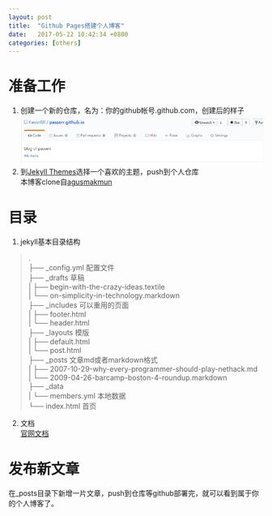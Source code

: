 ```yaml
---
layout: post
title:  "Github Pages搭建个人博客"
date:   2017-05-22 10:42:34 +0800
categories: [others]
---
```

# 准备工作
1. 创建一个新的仓库，名为：你的github帐号.github.com，创建后的样子   
![新建仓库](/images/2017-05-22/repository.png)   
2. 到[Jekyll Themes](http://jekyllthemes.org/)选择一个喜欢的主题，push到个人仓库   
本博客clone自[agusmakmun](https://github.com/agusmakmun/agusmakmun.github.io)

# 目录
1. jekyll基本目录结构  
>.   
>├── _config.yml 配置文件  
>├── _drafts 草稿  
>|   ├── begin-with-the-crazy-ideas.textile  
>|   └── on-simplicity-in-technology.markdown  
>├── _includes 可以重用的页面  
>|   ├── footer.html  
>|   └── header.html  
>├── _layouts 模版  
>|   ├── default.html  
>|   └── post.html  
>├── _posts 文章md或者markdown格式  
>|   ├── 2007-10-29-why-every-programmer-should-play-nethack.md  
>|   └── 2009-04-26-barcamp-boston-4-roundup.markdown  
>├── _data   
>|   └── members.yml 本地数据  
>└── index.html 首页  
2. 文档  
[官网文档](http://jekyll.com.cn/docs/home/)

# 发布新文章
在_posts目录下新增一片文章，push到仓库等github部署完，就可以看到属于你的个人博客了。
